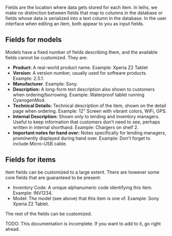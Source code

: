 Fields are the location where data gets stored for each item. In leihs, we make no distinction between fields that map to columns in the database or fields whose data is serialized into a text column in the database. In the user interface when editing an item, both appear to you as input fields.

## Fields for models

Models have a fixed number of fields describing them, and the available fields cannot be customized. They are:

* **Product:** A real-world product name. Example: Xperia Z2 Tablet
* **Version:** A version number, usually used for software products. Example: 2.5.1.
* **Manufacturer**. Example: Sony.
* **Description:** A long-form text description also shown to customers when ordering/borrowing. Example: Waterproof tablet running CyanogenMod.
* **Technical Details:** Technical description of the item, shown on the detail page when ordering. Example: 12" Screen with vibrant colors, WiFi, GPS.
* **Internal Description:** Shown only to lending and inventory managers. Useful to keep information that customers don't need to see, perhaps written in internal shorthand. Example: Chargers on shelf 2.
* **Important notes for hand over:** Notes specifically for lending managers, prominently displayed during hand over. Example: Don't forget to include Micro-USB cable.

## Fields for items

Item fields can be customized to a large extent. There are however some core fields that are guaranteed to be present:

* Inventory Code: A unique alphanumeric code identifying this item. Example: INV1234.
* Model: The model (see above) that this item is one of. Example: Sony Xperia Z2 Tablet.

The rest of the fields can be customized.

TODO: This documentation is incomplete. If you want to add to it, go right ahead.
